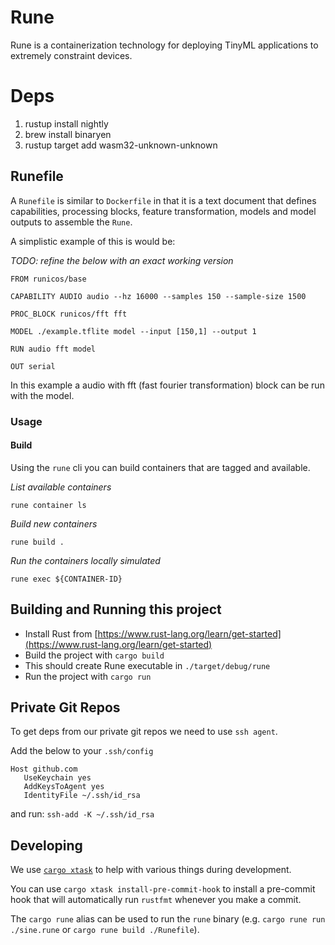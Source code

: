 # Rune

Rune is a containerization technology for deploying TinyML applications to extremely constraint devices.

# Deps

1. rustup install nightly
2. brew install binaryen
2. rustup target add wasm32-unknown-unknown


## Runefile

A `Runefile` is similar to `Dockerfile` in that it is a text document that defines capabilities, processing blocks, feature transformation, models and model outputs to assemble the `Rune`.

A simplistic example of this is would be:

*TODO: refine the below with an exact working version*

```
FROM runicos/base

CAPABILITY AUDIO audio --hz 16000 --samples 150 --sample-size 1500

PROC_BLOCK runicos/fft fft

MODEL ./example.tflite model --input [150,1] --output 1

RUN audio fft model

OUT serial
```

In this example a audio with fft (fast fourier transformation) block can be run with the model.

### Usage

#### Build

Using the `rune` cli you can build containers
that are tagged and available.

*List available containers*

`rune container ls`

*Build new containers*

`rune build .`

*Run the containers locally simulated*

`rune exec ${CONTAINER-ID}`


## Building and Running this project

- Install Rust from [https://www.rust-lang.org/learn/get-started](https://www.rust-lang.org/learn/get-started)
- Build the project with `cargo build`
- This should create Rune executable in `./target/debug/rune`
- Run the project with `cargo run`


## Private Git Repos

To get deps from our private git repos we need to
use `ssh agent`.

Add the below to your `.ssh/config`
```
Host github.com
   UseKeychain yes
   AddKeysToAgent yes
   IdentityFile ~/.ssh/id_rsa
```

and run:
`ssh-add -K ~/.ssh/id_rsa`

## Developing

We use [`cargo xtask`][xtask] to help with various things during development.

You can use `cargo xtask install-pre-commit-hook` to install a pre-commit hook
that will automatically run `rustfmt` whenever you make a commit.

The `cargo rune` alias can be used to run the `rune` binary (e.g.
`cargo rune run ./sine.rune` or `cargo rune build ./Runefile`).

[xtask]: https://github.com/matklad/cargo-xtask
